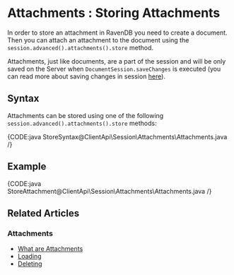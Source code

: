# Attachments : Storing Attachments

In order to store an attachment in RavenDB you need to create a document. Then you can attach an attachment to the document using the `session.advanced().attachments().store` method.

Attachments, just like documents, are a part of the session and will be only saved on the Server when `DocumentSession.saveChanges` is executed (you can read more about saving changes in session [here](../../../client-api/session/saving-changes)).

## Syntax

Attachments can be stored using one of the following `session.advanced().attachments().store` methods:

{CODE:java StoreSyntax@ClientApi\Session\Attachments\Attachments.java /}

## Example

{CODE:java StoreAttachment@ClientApi\Session\Attachments\Attachments.java /}

## Related Articles

### Attachments

- [What are Attachments](../../../client-api/session/attachments/what-are-attachments)
- [Loading](../../../client-api/session/attachments/loading)
- [Deleting](../../../client-api/session/attachments/deleting)
